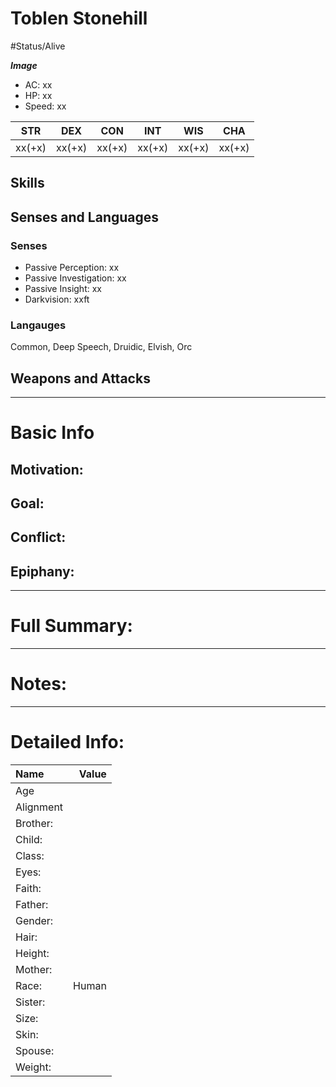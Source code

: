 # Toblen Stonehill
#Status/Alive 

***Image***
- AC: xx  
- HP: xx  
- Speed: xx 

| STR | DEX | CON | INT | WIS | CHA|
| ---- | ---- | ---- | ---- | ---- | ---- |
| xx(+x)| xx(+x)| xx(+x)| xx(+x)| xx(+x)| xx(+x)

## Skills

## Senses and Languages
### Senses
- Passive Perception: xx
- Passive Investigation: xx
- Passive Insight: xx
- Darkvision: xxft

### Langauges
Common, Deep Speech, Druidic, Elvish, Orc

## Weapons and Attacks

___
# Basic Info

## Motivation: 

## Goal:

## Conflict:

## Epiphany:

___
# Full Summary:

___
# Notes:

___
# Detailed Info:
Name|Value
:-----|-----:
Age|
Alignment|
Brother:|
Child:|
Class:|
Eyes:|
Faith:|
Father:|
Gender:|
Hair:|
Height:|
Mother:|
Race:|Human
Sister:|
Size:|
Skin:|
Spouse:|
Weight:|